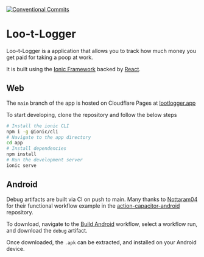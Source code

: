 [![Conventional Commits](https://img.shields.io/badge/Conventional%20Commits-1.0.0-%23FE5196?logo=conventionalcommits&logoColor=white)](https://conventionalcommits.org)

# Loo-t-Logger

Loo-t-Logger is a application that allows you to track how much money you get paid for taking a poop at work.

It is built using the [Ionic Framework](https://ionicframework.com/) backed by [React](https://react.dev/).

## Web

The `main` branch of the app is hosted on Cloudflare Pages at [lootlogger.app](https://lootlogger.app)

To start developing, clone the repository and follow the below steps

```bash
# Install the ionic CLI
npm i -g @ionic/cli
# Navigate to the app directory
cd app
# Install dependencies
npm install
# Run the development server
ionic serve
```

## Android

Debug artifacts are built via CI on push to main. Many thanks to [Nottaram04](https://github.com/Narottam04) for
their functional workflow example in the [action-capacitor-android](https://github.com/Narottam04/action-capacitor-android) 
repository.

To download, navigate to the [Build Android](https://github.com/TheQueenIsDead/loo-t-logger/actions/workflows/android.yml)
workflow, select a workflow run, and download the `debug` artifact.

Once downloaded, the `.apk` can be extracted, and installed on your Android device.
